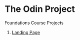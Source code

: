# The Odin Project

Foundations Course Projects
01. [Landing Page](https://azaespa.github.io/01-Landing-Page/Landing-Page/index.html)